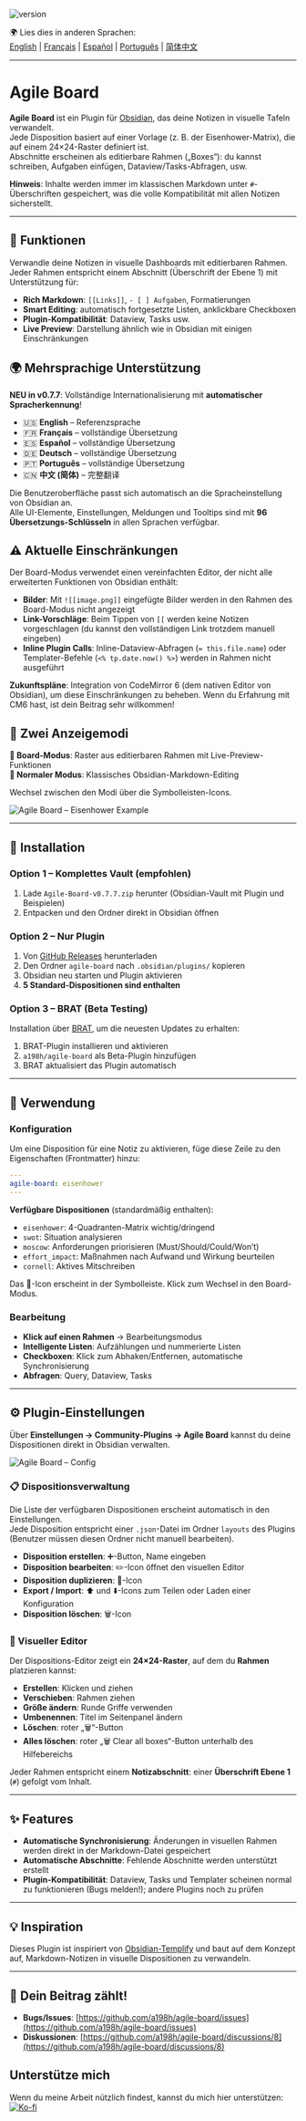 ![version](https://img.shields.io/badge/version-0.7.8-blue)

🌍 Lies dies in anderen Sprachen:  
[English](README.md) | [Français](README.fr.md) | [Español](README.es.md) | [Português](README.pt.md) | [简体中文](README.zh-CN.md)

---

# Agile Board

**Agile Board** ist ein Plugin für [Obsidian](https://obsidian.md), das deine Notizen in visuelle Tafeln verwandelt.  
Jede Disposition basiert auf einer Vorlage (z. B. der Eisenhower-Matrix), die auf einem 24×24-Raster definiert ist.  
Abschnitte erscheinen als editierbare Rahmen („Boxes“): du kannst schreiben, Aufgaben einfügen, Dataview/Tasks-Abfragen, usw.

**Hinweis**: Inhalte werden immer im klassischen Markdown unter `#`-Überschriften gespeichert, was die volle Kompatibilität mit allen Notizen sicherstellt.

---

## 🎯 Funktionen

Verwandle deine Notizen in visuelle Dashboards mit editierbaren Rahmen.  
Jeder Rahmen entspricht einem Abschnitt (Überschrift der Ebene 1) mit Unterstützung für:

- **Rich Markdown**: `[[Links]]`, `- [ ] Aufgaben`, Formatierungen  
- **Smart Editing**: automatisch fortgesetzte Listen, anklickbare Checkboxen  
- **Plugin-Kompatibilität**: Dataview, Tasks usw.  
- **Live Preview**: Darstellung ähnlich wie in Obsidian mit einigen Einschränkungen  

## 🌍 Mehrsprachige Unterstützung

**NEU in v0.7.7**: Vollständige Internationalisierung mit **automatischer Spracherkennung**!

- 🇺🇸 **English** – Referenzsprache  
- 🇫🇷 **Français** – vollständige Übersetzung  
- 🇪🇸 **Español** – vollständige Übersetzung  
- 🇩🇪 **Deutsch** – vollständige Übersetzung  
- 🇵🇹 **Português** – vollständige Übersetzung  
- 🇨🇳 **中文 (简体)** – 完整翻译  

Die Benutzeroberfläche passt sich automatisch an die Spracheinstellung von Obsidian an.  
Alle UI-Elemente, Einstellungen, Meldungen und Tooltips sind mit **96 Übersetzungs-Schlüsseln** in allen Sprachen verfügbar.

## ⚠️ Aktuelle Einschränkungen

Der Board-Modus verwendet einen vereinfachten Editor, der nicht alle erweiterten Funktionen von Obsidian enthält:

- **Bilder**: Mit `![[image.png]]` eingefügte Bilder werden in den Rahmen des Board-Modus nicht angezeigt  
- **Link-Vorschläge**: Beim Tippen von `[[` werden keine Notizen vorgeschlagen (du kannst den vollständigen Link trotzdem manuell eingeben)  
- **Inline Plugin Calls**: Inline-Dataview-Abfragen (`= this.file.name`) oder Templater-Befehle (`<% tp.date.now() %>`) werden in Rahmen nicht ausgeführt  

**Zukunftspläne**: Integration von CodeMirror 6 (dem nativen Editor von Obsidian), um diese Einschränkungen zu beheben. Wenn du Erfahrung mit CM6 hast, ist dein Beitrag sehr willkommen!

## 🔄 Zwei Anzeigemodi

**🏢 Board-Modus**: Raster aus editierbaren Rahmen mit Live-Preview-Funktionen  
**📄 Normaler Modus**: Klassisches Obsidian-Markdown-Editing  

Wechsel zwischen den Modi über die Symbolleisten-Icons.

![Agile Board – Eisenhower Example](./agile-board-eisenhower.gif)

---

## 🚀 Installation

### Option 1 – Komplettes Vault (empfohlen)

1. Lade `Agile-Board-v0.7.7.zip` herunter (Obsidian-Vault mit Plugin und Beispielen)  
2. Entpacken und den Ordner direkt in Obsidian öffnen  

### Option 2 – Nur Plugin

1. Von [GitHub Releases](https://github.com/a198h/agile-board/releases) herunterladen  
2. Den Ordner `agile-board` nach `.obsidian/plugins/` kopieren  
3. Obsidian neu starten und Plugin aktivieren  
4. **5 Standard-Dispositionen sind enthalten**  

### Option 3 – BRAT (Beta Testing)

Installation über [BRAT](https://github.com/TfTHacker/obsidian42-brat), um die neuesten Updates zu erhalten:

1. BRAT-Plugin installieren und aktivieren  
2. `a198h/agile-board` als Beta-Plugin hinzufügen  
3. BRAT aktualisiert das Plugin automatisch  

---

## 📝 Verwendung

### Konfiguration

Um eine Disposition für eine Notiz zu aktivieren, füge diese Zeile zu den Eigenschaften (Frontmatter) hinzu:

```yaml
---
agile-board: eisenhower
---
```

**Verfügbare Dispositionen** (standardmäßig enthalten):

- `eisenhower`: 4-Quadranten-Matrix wichtig/dringend  
- `swot`: Situation analysieren  
- `moscow`: Anforderungen priorisieren (Must/Should/Could/Won’t)  
- `effort_impact`: Maßnahmen nach Aufwand und Wirkung beurteilen  
- `cornell`: Aktives Mitschreiben  

Das 🏢-Icon erscheint in der Symbolleiste. Klick zum Wechsel in den Board-Modus.

### Bearbeitung

- **Klick auf einen Rahmen** → Bearbeitungsmodus  
- **Intelligente Listen**: Aufzählungen und nummerierte Listen  
- **Checkboxen**: Klick zum Abhaken/Entfernen, automatische Synchronisierung  
- **Abfragen**: Query, Dataview, Tasks  

---

## ⚙️ Plugin-Einstellungen

Über **Einstellungen → Community-Plugins → Agile Board** kannst du deine Dispositionen direkt in Obsidian verwalten.

![Agile Board – Config](./agile-board-customize-board.png)

### 📋 Dispositionsverwaltung

Die Liste der verfügbaren Dispositionen erscheint automatisch in den Einstellungen.  
Jede Disposition entspricht einer `.json`-Datei im Ordner `layouts` des Plugins (Benutzer müssen diesen Ordner nicht manuell bearbeiten).

- **Disposition erstellen**: ➕-Button, Name eingeben  
- **Disposition bearbeiten**: ✏️-Icon öffnet den visuellen Editor  
- **Disposition duplizieren**: 📑-Icon  
- **Export / Import**: ⬆️ und ⬇️-Icons zum Teilen oder Laden einer Konfiguration  
- **Disposition löschen**: 🗑️-Icon  

### 🎨 Visueller Editor

Der Dispositions-Editor zeigt ein **24×24-Raster**, auf dem du **Rahmen** platzieren kannst:

- **Erstellen**: Klicken und ziehen  
- **Verschieben**: Rahmen ziehen  
- **Größe ändern**: Runde Griffe verwenden  
- **Umbenennen**: Titel im Seitenpanel ändern  
- **Löschen**: roter „🗑️“-Button  
- **Alles löschen**: roter „🗑️ Clear all boxes“-Button unterhalb des Hilfebereichs  

Jeder Rahmen entspricht einem **Notizabschnitt**: einer **Überschrift Ebene 1** (`#`) gefolgt vom Inhalt.

---

## ✨ Features

- **Automatische Synchronisierung**: Änderungen in visuellen Rahmen werden direkt in der Markdown-Datei gespeichert  
- **Automatische Abschnitte**: Fehlende Abschnitte werden unterstützt erstellt  
- **Plugin-Kompatibilität**: Dataview, Tasks und Templater scheinen normal zu funktionieren (Bugs melden!); andere Plugins noch zu prüfen  

---

## 💡 Inspiration

Dieses Plugin ist inspiriert von [Obsidian-Templify](https://github.com/Quorafind/Obsidian-Templify) und baut auf dem Konzept auf, Markdown-Notizen in visuelle Dispositionen zu verwandeln.

---

## 📂 Dein Beitrag zählt!

- **Bugs/Issues**: [https://github.com/a198h/agile-board/issues](https://github.com/a198h/agile-board/issues)  
- **Diskussionen**: [https://github.com/a198h/agile-board/discussions/8](https://github.com/a198h/agile-board/discussions/8)  

## Unterstütze mich
Wenn du meine Arbeit nützlich findest, kannst du mich hier unterstützen:  
[![Ko-fi](https://ko-fi.com/img/githubbutton_sm.svg)](https://ko-fi.com/a198h)
